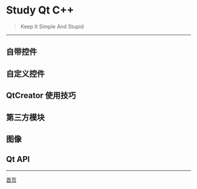 # Study Qt C++

> Keep It Simple And Stupid

---

## 自带控件

## 自定义控件

## QtCreator 使用技巧

## 第三方模块

## 图像

## Qt API



---
 [首页](../README.md)

